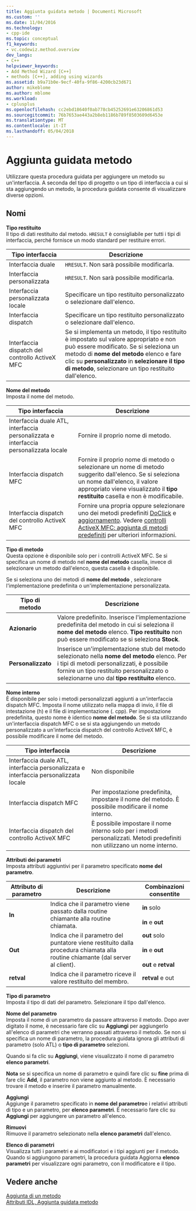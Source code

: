 ```yaml
---
title: Aggiunta guidata metodo | Documenti Microsoft
ms.custom: ''
ms.date: 11/04/2016
ms.technology:
- cpp-ide
ms.topic: conceptual
f1_keywords:
- vc.codewiz.method.overview
dev_langs:
- C++
helpviewer_keywords:
- Add Method Wizard [C++]
- methods [C++], adding using wizards
ms.assetid: b9a71b0e-9ecf-40fa-9f86-4200cb23d671
author: mikeblome
ms.author: mblome
ms.workload:
- cplusplus
ms.openlocfilehash: cc2ebd18640f0ab778cb45252691e63206861d53
ms.sourcegitcommit: 76b7653ae443a2b8eb1186b789f8503609d6453e
ms.translationtype: MT
ms.contentlocale: it-IT
ms.lasthandoff: 05/04/2018
---
```

# <a name="add-method-wizard"></a>Aggiunta guidata metodo
Utilizzare questa procedura guidata per aggiungere un metodo su un'interfaccia. A seconda del tipo di progetto o un tipo di interfaccia a cui si sta aggiungendo un metodo, la procedura guidata consente di visualizzare diverse opzioni.  
  
## <a name="names"></a>Nomi  
 **Tipo restituito**  
 Il tipo di dati restituito dal metodo. `HRESULT` è consigliabile per tutti i tipi di interfaccia, perché fornisce un modo standard per restituire errori.  
  
|Tipo interfaccia|Descrizione|  
|--------------------|-----------------|  
|Interfaccia duale|`HRESULT`. Non sarà possibile modificarla.|  
|Interfaccia personalizzata|`HRESULT`. Non sarà possibile modificarla.|  
|Interfaccia personalizzata locale|Specificare un tipo restituito personalizzato o selezionare dall'elenco.|  
|Interfaccia dispatch|Specificare un tipo restituito personalizzato o selezionare dall'elenco.|  
|Interfaccia dispatch del controllo ActiveX MFC|Se si implementa un metodo, il tipo restituito è impostato sul valore appropriato e non può essere modificato. Se si seleziona un metodo di **nome del metodo** elenco e fare clic su **personalizzato** in **selezionare il tipo di metodo**, selezionare un tipo restituito dall'elenco.|  
  
 **Nome del metodo**  
 Imposta il nome del metodo.  
  
|Tipo interfaccia|Descrizione|  
|--------------------|-----------------|  
|Interfaccia duale ATL, interfaccia personalizzata e interfaccia personalizzata locale|Fornire il proprio nome di metodo.|  
|Interfaccia dispatch MFC|Fornire il proprio nome di metodo o selezionare un nome di metodo suggerito dall'elenco. Se si seleziona un nome dall'elenco, il valore appropriato viene visualizzato il **tipo restituito** casella e non è modificabile.|  
|Interfaccia dispatch del controllo ActiveX MFC|Fornire una propria oppure selezionare uno dei metodi predefiniti [DoClick](../mfc/reference/colecontrol-class.md#doclick) e [aggiornamento](../mfc/reference/colecontrol-class.md#refresh). Vedere [controlli ActiveX MFC: aggiunta di metodi predefiniti](../mfc/mfc-activex-controls-adding-stock-methods.md) per ulteriori informazioni.|  
  
 **Tipo di metodo**  
 Questa opzione è disponibile solo per i controlli ActiveX MFC. Se si specifica un nome di metodo nel **nome del metodo** casella, invece di selezionare un metodo dall'elenco, questa casella è disponibile.  
  
 Se si seleziona uno dei metodi di **nome del metodo** , selezionare l'implementazione predefinita o un'implementazione personalizzata.  
  
|Tipo di metodo|Descrizione|  
|-----------------|-----------------|  
|**Azionario**|Valore predefinito. Inserisce l'implementazione predefinita del metodo in cui si seleziona il **nome del metodo** elenco. **Tipo restituito** non può essere modificato se si seleziona **Stock**.|  
|**Personalizzato**|Inserisce un'implementazione stub del metodo selezionato nella **nome del metodo** elenco. Per i tipi di metodi personalizzati, è possibile fornire un tipo restituito personalizzato o selezionarne uno dal **tipo restituito** elenco.|  
  
 **Nome interno**  
 È disponibile per solo i metodi personalizzati aggiunti a un'interfaccia dispatch MFC. Imposta il nome utilizzato nella mappa di invio, il file di intestazione (h) e il file di implementazione (. cpp). Per impostazione predefinita, questo nome è identico **nome del metodo**. Se si sta utilizzando un'interfaccia dispatch MFC o se si sta aggiungendo un metodo personalizzato a un'interfaccia dispatch del controllo ActiveX MFC, è possibile modificare il nome del metodo.  
  
|Tipo interfaccia|Descrizione|  
|--------------------|-----------------|  
|Interfaccia duale ATL, interfaccia personalizzata e interfaccia personalizzata locale|Non disponibile|  
|Interfaccia dispatch MFC|Per impostazione predefinita, impostare il nome del metodo. È possibile modificare il nome interno.|  
|Interfaccia dispatch del controllo ActiveX MFC|È possibile impostare il nome interno solo per i metodi personalizzati. Metodi predefiniti non utilizzano un nome interno.|  
  
 **Attributi dei parametri**  
 Imposta attributi aggiuntivi per il parametro specificato **nome del parametro**.  
  
|Attributo di parametro|Descrizione|Combinazioni consentite|  
|-------------------------|-----------------|--------------------------|  
|**In**|Indica che il parametro viene passato dalla routine chiamante alla routine chiamata.|**in** solo<br /><br /> **in** e **out**|  
|**Out**|Indica che il parametro del puntatore viene restituito dalla procedura chiamata alla routine chiamante (dal server al client).|**out** solo<br /><br /> **in** e **out**<br /><br /> **out** e **retval**|  
|**retval**|Indica che il parametro riceve il valore restituito del membro.|**retval** e out|  
  
 **Tipo di parametro**  
 Imposta il tipo di dati del parametro. Selezionare il tipo dall'elenco.  
  
 **Nome del parametro**  
 Imposta il nome di un parametro da passare attraverso il metodo. Dopo aver digitato il nome, è necessario fare clic su **Aggiungi** per aggiungerlo all'elenco di parametri che verranno passati attraverso il metodo. Se non si specifica un nome di parametro, la procedura guidata ignora gli attributi di parametro (solo ATL) o **tipo di parametro** selezioni.  
  
 Quando si fa clic su **Aggiungi**, viene visualizzato il nome di parametro **elenco parametri**.  
  
 **Nota** se si specifica un nome di parametro e quindi fare clic su **fine** prima di fare clic **Add**, il parametro non viene aggiunto al metodo. È necessario trovare il metodo e inserire il parametro manualmente.  
  
 **Aggiungi**  
 Aggiunge il parametro specificato in **nome del parametro**e i relativi attributi di tipo e un parametro, per **elenco parametri**. È necessario fare clic su **Aggiungi** per aggiungere un parametro all'elenco.  
  
 **Rimuovi**  
 Rimuove il parametro selezionato nella **elenco parametri** dall'elenco.  
  
 **Elenco di parametri**  
 Visualizza tutti i parametri e ai modificatori e i tipi aggiunti per il metodo. Quando si aggiungono parametri, la procedura guidata Aggiorna **elenco parametri** per visualizzare ogni parametro, con il modificatore e il tipo.  
  
## <a name="see-also"></a>Vedere anche  
 [Aggiunta di un metodo](../ide/adding-a-method-visual-cpp.md)   
 [Attributi IDL, Aggiunta guidata metodo](../ide/idl-attributes-add-method-wizard.md)